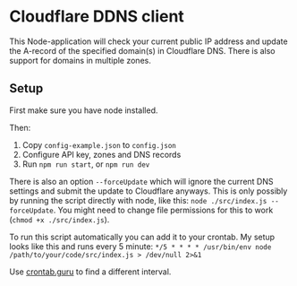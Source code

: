 # Cloudflare DDNS client
This Node-application will check your current public IP address and update the A-record of the specified domain(s) in Cloudflare DNS. There is also support for domains in multiple zones.

## Setup
First make sure you have node installed.

Then:
1. Copy `config-example.json` to `config.json`
2. Configure API key, zones and DNS records
3. Run `npm run start`, or `npm run dev`

There is also an option `--forceUpdate` which will ignore the current DNS settings and submit the update to Cloudflare anyways.
This is only possibly by running the script directly with node, like this: `node ./src/index.js --forceUpdate`. You might need to change file permissions for this to work (`chmod +x ./src/index.js`).

To run this script automatically you can add it to your crontab. My setup looks like this and runs every 5 minute:
`*/5 * * * * /usr/bin/env node /path/to/your/code/src/index.js > /dev/null 2>&1`

Use [crontab.guru](https://crontab.guru/) to find a different interval.
